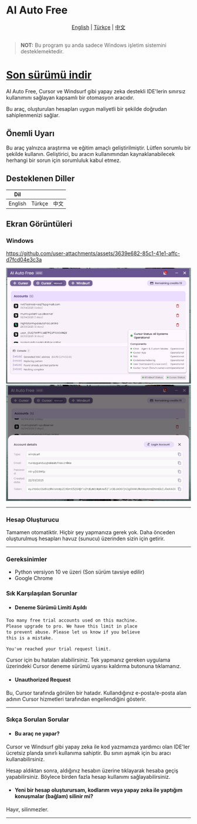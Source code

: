 # AI Auto Free

<div align="center">
  <a href="README.md">English</a> |
  <a href="README.tr.md">Türkçe</a> |
  <a href="README.cn.md">中文</a>
</div>

<br>

> **NOT:** Bu program şu anda sadece Windows işletim sistemini desteklemektedir.

# [Son sürümü indir](https://github.com/kodu67/ai-auto-free/releases/latest)

AI Auto Free, Cursor ve Windsurf gibi yapay zeka destekli IDE'lerin sınırsız kullanımını sağlayan kapsamlı bir otomasyon aracıdır.

Bu araç, oluşturulan hesapları uygun maliyetli bir şekilde doğrudan sahiplenmenizi sağlar.

## Önemli Uyarı
Bu araç yalnızca araştırma ve eğitim amaçlı geliştirilmiştir. Lütfen sorumlu bir şekilde kullanın. Geliştirici, bu aracın kullanımından kaynaklanabilecek herhangi bir sorun için sorumluluk kabul etmez.

## Desteklenen Diller

| Dil |  |  |
|----------|----------|----------|
| English  | Türkçe  | 中文 |

## Ekran Görüntüleri

### Windows
https://github.com/user-attachments/assets/3639e682-85c1-41e1-affc-d7fcd04e3c3a

![Res1](screenshots/r1.png)
![Res1](screenshots/r2.png)
___
### Hesap Oluşturucu
Tamamen otomatiktir. Hiçbir şey yapmanıza gerek yok. Daha önceden oluşturulmuş hesapları havuz (sunucu) üzerinden sizin için getirir.
___

### Gereksinimler
- Python versiyon 10 ve üzeri (Son sürüm tavsiye edilir)
- Google Chrome

### Sık Karşılaşılan Sorunlar

- #### Deneme Sürümü Limiti Aşıldı
```text
Too many free trial accounts used on this machine.
Please upgrade to pro. We have this limit in place
to prevent abuse. Please let us know if you believe
this is a mistake.
```

```text
You've reached your trial request limit.
```
Cursor için bu hataları alabilirsiniz. Tek yapmanız gereken uygulama üzerindeki Cursor deneme sürümü uyarısı kaldırma butonuna tıklamanız.

- #### Unauthorized Request
Bu, Cursor tarafında görülen bir hatadır. Kullandığınız e-posta/e-posta alan adının Cursor hizmetleri tarafından engellendiğini gösterir.

___
### Sıkça Sorulan Sorular
- #### Bu araç ne yapar?
Cursor ve Windsurf gibi yapay zeka ile kod yazmamıza yardımcı olan IDE'ler ücretsiz planda sınırlı kullanıma sahiptir. Bu sınırı aşmak için bu aracı kullanabilirsiniz.

Hesap aldıktan sonra, aldığınız hesabın üzerine tıklayarak hesaba geçiş yapabilirsiniz. Böylece birden fazla hesap kullanımı sağlayabilirsiniz.

- #### Yeni bir hesap oluşturursam, kodlarım veya yapay zeka ile yaptığım konuşmalar (bağlam) silinir mi?
Hayır, silinmezler.
___
